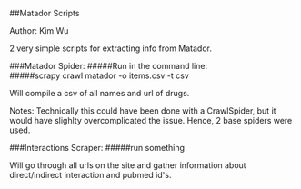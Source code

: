 ##Matador Scripts

Author: Kim Wu

2 very simple scripts for extracting info from Matador. 

###Matador Spider:
#####Run in the command line:   
#####scrapy crawl matador -o items.csv -t csv

Will compile a csv of all names and url of drugs. 


Notes: Technically this could have been done with a CrawlSpider, but it would have slighlty overcomplicated the issue. Hence, 2 base spiders were used. 

###Interactions Scraper:
#####run something  

Will go through all urls on the site and gather information about direct/indirect interaction and pubmed id's. 



